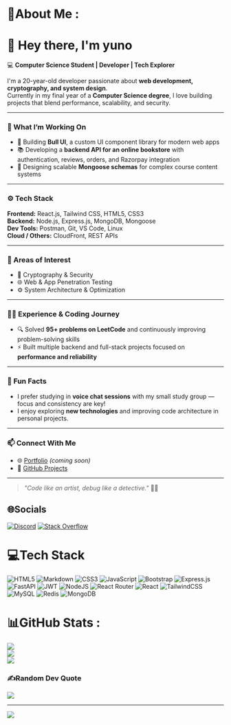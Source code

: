 # 💫About Me :
# 👋 Hey there, I'm yuno

💻 **Computer Science Student | Developer | Tech Explorer**

I'm a 20-year-old developer passionate about **web development, cryptography, and system design**.  
Currently in my final year of a **Computer Science degree**, I love building projects that blend performance, scalability, and security.

---

### 🧠 What I’m Working On
- 🚀 Building **Bull UI**, a custom UI component library for modern web apps  
- 📚 Developing a **backend API for an online bookstore** with authentication, reviews, orders, and Razorpay integration  
- 🧩 Designing scalable **Mongoose schemas** for complex course content systems  

---

### ⚙️ Tech Stack
**Frontend:** React.js, Tailwind CSS, HTML5, CSS3  
**Backend:** Node.js, Express.js, MongoDB, Mongoose  
**Dev Tools:** Postman, Git, VS Code, Linux  
**Cloud / Others:** CloudFront, REST APIs  

---

### 🧩 Areas of Interest
- 🧠 Cryptography & Security  
- 🌐 Web & App Penetration Testing  
- ⚙️ System Architecture & Optimization  

---

### 🧑‍💻 Experience & Coding Journey
- 🔍 Solved **95+ problems on LeetCode** and continuously improving problem-solving skills  
- ⚡ Built multiple backend and full-stack projects focused on **performance and reliability**  

---

### 🌱 Fun Facts
- I prefer studying in **voice chat sessions** with my small study group — focus and consistency are key!  
- I enjoy exploring **new technologies** and improving code architecture in personal projects.  

---

### 📫 Connect With Me
- 🌐 [Portfolio](#) *(coming soon)*  
- 🧰 [GitHub Projects](https://github.com/unknownstatic)

---

> _"Code like an artist, debug like a detective."_ 🕵️‍♂️


## 🌐Socials
[![Discord](https://img.shields.io/badge/Discord-%237289DA.svg?logo=discord&logoColor=white)](htttps://discord.gg/https://discord.gg/afRWJ6pZ) [![Stack Overflow](https://img.shields.io/badge/-Stackoverflow-FE7A16?logo=stack-overflow&logoColor=white)](https://stackoverflow.com/users/19544485) 

# 💻Tech Stack
![HTML5](https://img.shields.io/badge/html5-%23E34F26.svg?style=for-the-badge&logo=html5&logoColor=white) ![Markdown](https://img.shields.io/badge/markdown-%23000000.svg?style=for-the-badge&logo=markdown&logoColor=white) ![CSS3](https://img.shields.io/badge/css3-%231572B6.svg?style=for-the-badge&logo=css3&logoColor=white) ![JavaScript](https://img.shields.io/badge/javascript-%23323330.svg?style=for-the-badge&logo=javascript&logoColor=%23F7DF1E) ![Bootstrap](https://img.shields.io/badge/bootstrap-%23563D7C.svg?style=for-the-badge&logo=bootstrap&logoColor=white) ![Express.js](https://img.shields.io/badge/express.js-%23404d59.svg?style=for-the-badge&logo=express&logoColor=%2361DAFB) ![FastAPI](https://img.shields.io/badge/FastAPI-005571?style=for-the-badge&logo=fastapi) ![JWT](https://img.shields.io/badge/JWT-black?style=for-the-badge&logo=JSON%20web%20tokens) ![NodeJS](https://img.shields.io/badge/node.js-6DA55F?style=for-the-badge&logo=node.js&logoColor=white) ![React Router](https://img.shields.io/badge/React_Router-CA4245?style=for-the-badge&logo=react-router&logoColor=white) ![React](https://img.shields.io/badge/react-%2320232a.svg?style=for-the-badge&logo=react&logoColor=%2361DAFB) ![TailwindCSS](https://img.shields.io/badge/tailwindcss-%2338B2AC.svg?style=for-the-badge&logo=tailwind-css&logoColor=white) ![MySQL](https://img.shields.io/badge/mysql-%2300f.svg?style=for-the-badge&logo=mysql&logoColor=white) ![Redis](https://img.shields.io/badge/redis-%23DD0031.svg?style=for-the-badge&logo=redis&logoColor=white) ![MongoDB](https://img.shields.io/badge/MongoDB-%234ea94b.svg?style=for-the-badge&logo=mongodb&logoColor=white)
# 📊GitHub Stats :
![](https://github-readme-stats.vercel.app/api?username=Yuno3848&theme=tokyonight&hide_border=false&include_all_commits=false&count_private=false)<br/>
![](https://github-readme-streak-stats.herokuapp.com/?user=Yuno3848&theme=tokyonight&hide_border=false)<br/>
![](https://github-readme-stats.vercel.app/api/top-langs/?username=Yuno3848&theme=tokyonight&hide_border=false&include_all_commits=false&count_private=false&layout=compact)

### ✍️Random Dev Quote
![](https://quotes-github-readme.vercel.app/api?type=vetical&theme=radical)

---
[![](https://visitcount.itsvg.in/api?id=Yuno3848&icon=0&color=0)](https://visitcount.itsvg.in)
